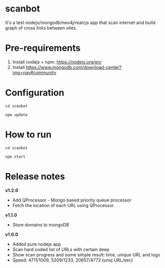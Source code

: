 # scanbot
It's a test nodejs/mongodb/neo4j/reatcjs app that scan internet and build graph of cross links between sites.



Pre-requirements
=======================================
1. Install nodejs + npm: https://nodejs.org/en/
2. Install https://www.mongodb.com/download-center?jmp=nav#community


Configuration
=======================================
`cd scanbot`

`npm update`



How to run
=======================================
`cd scanbot`

`npm start`








Release notes
=======================================


**v1.2.0**
* Add QProcessor - Mongo based priority queue processor
* Fetch the location of each URL using QProcessor

**v1.1.0**
* Store domains to mongoDB

**v1.0.0**
* Added pure nodejs app
* Scan hard coded list of URLs with certain deep
* Show scan progress and some simple result: time, unique URL and logs
* Speed: 4711/1009, 5209/1233, 20657/4772 (uniq URL/sec)

